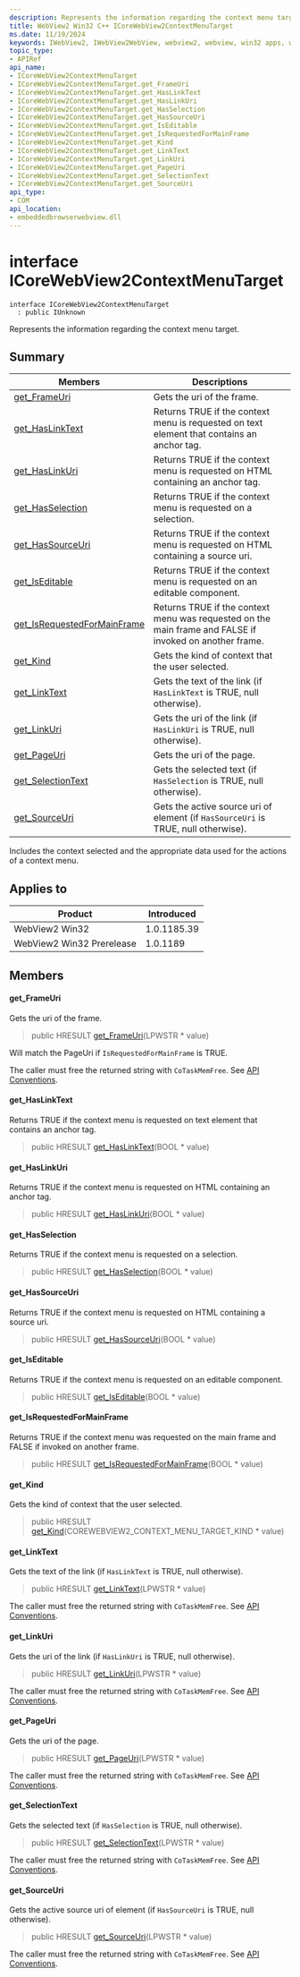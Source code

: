 ```yaml
---
description: Represents the information regarding the context menu target.
title: WebView2 Win32 C++ ICoreWebView2ContextMenuTarget
ms.date: 11/19/2024
keywords: IWebView2, IWebView2WebView, webview2, webview, win32 apps, win32, edge, ICoreWebView2, ICoreWebView2Controller, browser control, edge html, ICoreWebView2ContextMenuTarget
topic_type: 
- APIRef
api_name:
- ICoreWebView2ContextMenuTarget
- ICoreWebView2ContextMenuTarget.get_FrameUri
- ICoreWebView2ContextMenuTarget.get_HasLinkText
- ICoreWebView2ContextMenuTarget.get_HasLinkUri
- ICoreWebView2ContextMenuTarget.get_HasSelection
- ICoreWebView2ContextMenuTarget.get_HasSourceUri
- ICoreWebView2ContextMenuTarget.get_IsEditable
- ICoreWebView2ContextMenuTarget.get_IsRequestedForMainFrame
- ICoreWebView2ContextMenuTarget.get_Kind
- ICoreWebView2ContextMenuTarget.get_LinkText
- ICoreWebView2ContextMenuTarget.get_LinkUri
- ICoreWebView2ContextMenuTarget.get_PageUri
- ICoreWebView2ContextMenuTarget.get_SelectionText
- ICoreWebView2ContextMenuTarget.get_SourceUri
api_type:
- COM
api_location:
- embeddedbrowserwebview.dll
---
```


# interface ICoreWebView2ContextMenuTarget

```
interface ICoreWebView2ContextMenuTarget
  : public IUnknown
```

Represents the information regarding the context menu target.

## Summary

 Members                        | Descriptions
--------------------------------|---------------------------------------------
[get_FrameUri](#get_frameuri) | Gets the uri of the frame.
[get_HasLinkText](#get_haslinktext) | Returns TRUE if the context menu is requested on text element that contains an anchor tag.
[get_HasLinkUri](#get_haslinkuri) | Returns TRUE if the context menu is requested on HTML containing an anchor tag.
[get_HasSelection](#get_hasselection) | Returns TRUE if the context menu is requested on a selection.
[get_HasSourceUri](#get_hassourceuri) | Returns TRUE if the context menu is requested on HTML containing a source uri.
[get_IsEditable](#get_iseditable) | Returns TRUE if the context menu is requested on an editable component.
[get_IsRequestedForMainFrame](#get_isrequestedformainframe) | Returns TRUE if the context menu was requested on the main frame and FALSE if invoked on another frame.
[get_Kind](#get_kind) | Gets the kind of context that the user selected.
[get_LinkText](#get_linktext) | Gets the text of the link (if `HasLinkText` is TRUE, null otherwise).
[get_LinkUri](#get_linkuri) | Gets the uri of the link (if `HasLinkUri` is TRUE, null otherwise).
[get_PageUri](#get_pageuri) | Gets the uri of the page.
[get_SelectionText](#get_selectiontext) | Gets the selected text (if `HasSelection` is TRUE, null otherwise).
[get_SourceUri](#get_sourceuri) | Gets the active source uri of element (if `HasSourceUri` is TRUE, null otherwise).

Includes the context selected and the appropriate data used for the actions of a context menu.

## Applies to

Product                         | Introduced
--------------------------------|---------------------------------------------
WebView2 Win32            |    1.0.1185.39
WebView2 Win32 Prerelease |    1.0.1189

## Members

#### get_FrameUri

Gets the uri of the frame.

> public HRESULT [get_FrameUri](#get_frameuri)(LPWSTR * value)

Will match the PageUri if `IsRequestedForMainFrame` is TRUE.

The caller must free the returned string with `CoTaskMemFree`. See [API Conventions](/microsoft-edge/webview2/concepts/win32-api-conventions#strings).

#### get_HasLinkText

Returns TRUE if the context menu is requested on text element that contains an anchor tag.

> public HRESULT [get_HasLinkText](#get_haslinktext)(BOOL * value)

#### get_HasLinkUri

Returns TRUE if the context menu is requested on HTML containing an anchor tag.

> public HRESULT [get_HasLinkUri](#get_haslinkuri)(BOOL * value)

#### get_HasSelection

Returns TRUE if the context menu is requested on a selection.

> public HRESULT [get_HasSelection](#get_hasselection)(BOOL * value)

#### get_HasSourceUri

Returns TRUE if the context menu is requested on HTML containing a source uri.

> public HRESULT [get_HasSourceUri](#get_hassourceuri)(BOOL * value)

#### get_IsEditable

Returns TRUE if the context menu is requested on an editable component.

> public HRESULT [get_IsEditable](#get_iseditable)(BOOL * value)

#### get_IsRequestedForMainFrame

Returns TRUE if the context menu was requested on the main frame and FALSE if invoked on another frame.

> public HRESULT [get_IsRequestedForMainFrame](#get_isrequestedformainframe)(BOOL * value)

#### get_Kind

Gets the kind of context that the user selected.

> public HRESULT [get_Kind](#get_kind)(COREWEBVIEW2_CONTEXT_MENU_TARGET_KIND * value)

#### get_LinkText

Gets the text of the link (if `HasLinkText` is TRUE, null otherwise).

> public HRESULT [get_LinkText](#get_linktext)(LPWSTR * value)

The caller must free the returned string with `CoTaskMemFree`. See [API Conventions](/microsoft-edge/webview2/concepts/win32-api-conventions#strings).

#### get_LinkUri

Gets the uri of the link (if `HasLinkUri` is TRUE, null otherwise).

> public HRESULT [get_LinkUri](#get_linkuri)(LPWSTR * value)

The caller must free the returned string with `CoTaskMemFree`. See [API Conventions](/microsoft-edge/webview2/concepts/win32-api-conventions#strings).

#### get_PageUri

Gets the uri of the page.

> public HRESULT [get_PageUri](#get_pageuri)(LPWSTR * value)

The caller must free the returned string with `CoTaskMemFree`. See [API Conventions](/microsoft-edge/webview2/concepts/win32-api-conventions#strings).

#### get_SelectionText

Gets the selected text (if `HasSelection` is TRUE, null otherwise).

> public HRESULT [get_SelectionText](#get_selectiontext)(LPWSTR * value)

The caller must free the returned string with `CoTaskMemFree`. See [API Conventions](/microsoft-edge/webview2/concepts/win32-api-conventions#strings).

#### get_SourceUri

Gets the active source uri of element (if `HasSourceUri` is TRUE, null otherwise).

> public HRESULT [get_SourceUri](#get_sourceuri)(LPWSTR * value)

The caller must free the returned string with `CoTaskMemFree`. See [API Conventions](/microsoft-edge/webview2/concepts/win32-api-conventions#strings).

